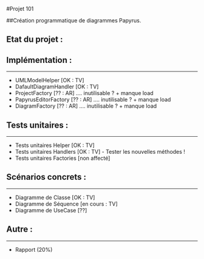 #Projet 101

##Création programmatique de diagrammes Papyrus.

Etat du projet :
----------------

Implémentation :
----------------
----------------

+ UMLModelHelper		[OK : TV]
+ DafaultDiagramHandler		[OK : TV] 
+ ProjectFactory  		[?? : AR] .... inutilisable ? + manque load
+ PapyrusEditorFactory 		[?? : AR] .... inutilisable ? + manque load
+ DiagramFactory 		[?? : AR] .... inutilisable ? + manque load


Tests unitaires :
-----------------
-----------------
+ Tests unitaires Helper	[OK : TV]
+ Tests unitaires Handlers	[OK : TV] - Tester les nouvelles méthodes !
+ Tests unitaires Factories	[non affecté]

Scénarios concrets :
-------------
-------------
+ Diagramme de Classe [OK : TV]
+ Diagramme de Séquence [en cours : TV]
+ Diagramme de UseCase [??]

Autre :
-------
-------
+ Rapport (20%)